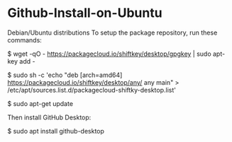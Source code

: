 # Github-Install-on-Ubuntu
Debian/Ubuntu distributions
To setup the package repository, run these commands:

$ wget -qO - https://packagecloud.io/shiftkey/desktop/gpgkey | sudo apt-key add -


$ sudo sh -c 'echo "deb [arch=amd64] https://packagecloud.io/shiftkey/desktop/any/ any main" > /etc/apt/sources.list.d/packagecloud-shiftky-desktop.list'


$ sudo apt-get update


Then install GitHub Desktop:

$ sudo apt install github-desktop
